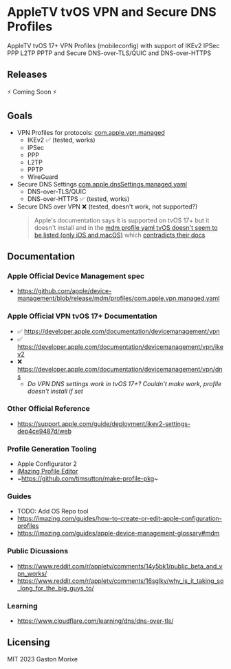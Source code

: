 # AppleTV tvOS VPN and Secure DNS Profiles

AppleTV tvOS 17+ VPN Profiles (mobileconfig) with support of IKEv2 IPSec PPP L2TP PPTP and Secure DNS-over-TLS/QUIC and DNS-over-HTTPS

## Releases

⚡️ Coming Soon ⚡️

## Goals

- VPN Profiles for protocols: [com.apple.vpn.managed](https://github.com/apple/device-management/blob/72c2a0a69f7dfad97f1a7d5733154e81de4e7448/mdm/profiles/com.apple.vpn.managed.yaml)
  - IKEv2 ✅ (tested, works)
  - IPSec
  - PPP
  - L2TP
  - PPTP
  - WireGuard
- Secure DNS Settings [com.apple.dnsSettings.managed.yaml](https://github.com/apple/device-management/blob/72c2a0a69f7dfad97f1a7d5733154e81de4e7448/mdm/profiles/com.apple.dnsSettings.managed.yaml)
  - DNS-over-TLS/QUIC 
  - DNS-over-HTTPS ✅ (tested, works)
- Secure DNS over VPN ❌ (tested, doesn't work, not supported?)
  > Apple's documentation says it is supported on tvOS 17+ but it doesn't install and in the [mdm profile yaml tvOS doesn't seem to be listed (only iOS and macOS)](https://github.com/apple/device-management/blob/72c2a0a69f7dfad97f1a7d5733154e81de4e7448/mdm/profiles/com.apple.vpn.managed.yaml#L1178-L1194) which [contradicts their docs](https://developer.apple.com/documentation/devicemanagement/vpn/dns)

## Documentation

### Apple Official Device Management spec

- https://github.com/apple/device-management/blob/release/mdm/profiles/com.apple.vpn.managed.yaml

### Apple Official VPN tvOS 17+ Documentation

- ✅ https://developer.apple.com/documentation/devicemanagement/vpn
- ✅ https://developer.apple.com/documentation/devicemanagement/vpn/ikev2
- ❌ https://developer.apple.com/documentation/devicemanagement/vpn/dns
  - *Do VPN DNS settings work in tvOS 17+? Couldn't make work, profile doesn't install if set*

### Other Official Reference 

- https://support.apple.com/guide/deployment/ikev2-settings-dep4ce9487d/web

### Profile Generation Tooling

- Apple Configurator 2
- [iMazing Profile Editor](https://imazing.com/profile-editor)
- ~https://github.com/timsutton/make-profile-pkg~

### Guides
- TODO: Add OS Repo tool 
- https://imazing.com/guides/how-to-create-or-edit-apple-configuration-profiles
- https://imazing.com/guides/apple-device-management-glossary#mdm

### Public Dicussions
- https://www.reddit.com/r/appletv/comments/14y5bk1/public_beta_and_vpn_works/
- https://www.reddit.com/r/appletv/comments/16sglky/why_is_it_taking_so_long_for_the_big_guys_to/

### Learning
- https://www.cloudflare.com/learning/dns/dns-over-tls/

## Licensing

MIT 2023 Gaston Morixe
